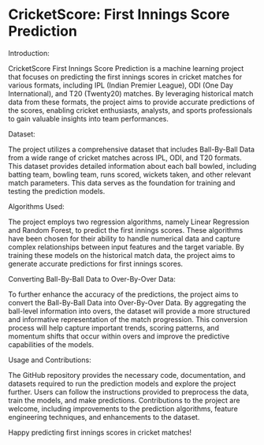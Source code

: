 # CricketScore: First Innings Score Prediction
Introduction:


CricketScore First Innings Score Prediction is a machine learning project that focuses on predicting the first innings scores in cricket matches for various formats, including IPL (Indian Premier League), ODI (One Day International), and T20 (Twenty20) matches. By leveraging historical match data from these formats, the project aims to provide accurate predictions of the scores, enabling cricket enthusiasts, analysts, and sports professionals to gain valuable insights into team performances.

Dataset:


The project utilizes a comprehensive dataset that includes Ball-By-Ball Data from a wide range of cricket matches across IPL, ODI, and T20 formats. This dataset provides detailed information about each ball bowled, including batting team, bowling team, runs scored, wickets taken, and other relevant match parameters. This data serves as the foundation for training and testing the prediction models.

Algorithms Used:


The project employs two regression algorithms, namely Linear Regression and Random Forest, to predict the first innings scores. These algorithms have been chosen for their ability to handle numerical data and capture complex relationships between input features and the target variable. By training these models on the historical match data, the project aims to generate accurate predictions for first innings scores.

Converting Ball-By-Ball Data to Over-By-Over Data:


To further enhance the accuracy of the predictions, the project aims to convert the Ball-By-Ball Data into Over-By-Over Data. By aggregating the ball-level information into overs, the dataset will provide a more structured and informative representation of the match progression. This conversion process will help capture important trends, scoring patterns, and momentum shifts that occur within overs and improve the predictive capabilities of the models.

Usage and Contributions:


The GitHub repository provides the necessary code, documentation, and datasets required to run the prediction models and explore the project further. Users can follow the instructions provided to preprocess the data, train the models, and make predictions. Contributions to the project are welcome, including improvements to the prediction algorithms, feature engineering techniques, and enhancements to the dataset.

Happy predicting first innings scores in cricket matches!
